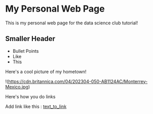 # My Personal Web Page

This is my personal web page for the data science club tutorial!

## Smaller Header

- Bullet Points
- Like
- This

Here's a cool picture of my hometown!

!(https://cdn.britannica.com/04/202304-050-AB1124AC/Monterrey-Mexico.jpg)


Here's how you do links

Add link like this : [text_to_link](https://google.com)
